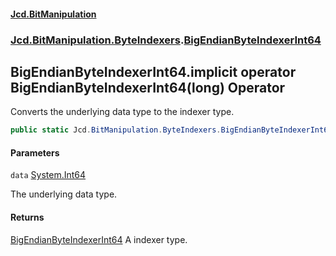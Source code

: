 #### [Jcd.BitManipulation](index.md 'index')

### [Jcd.BitManipulation.ByteIndexers](Jcd.BitManipulation.ByteIndexers.md 'Jcd.BitManipulation.ByteIndexers').[BigEndianByteIndexerInt64](Jcd.BitManipulation.ByteIndexers.BigEndianByteIndexerInt64.md 'Jcd.BitManipulation.ByteIndexers.BigEndianByteIndexerInt64')

## BigEndianByteIndexerInt64.implicit operator BigEndianByteIndexerInt64(long) Operator

Converts the underlying data type to the indexer type.

```csharp
public static Jcd.BitManipulation.ByteIndexers.BigEndianByteIndexerInt64 implicit operator BigEndianByteIndexerInt64(long data);
```

#### Parameters

<a name='Jcd.BitManipulation.ByteIndexers.BigEndianByteIndexerInt64.op_ImplicitJcd.BitManipulation.ByteIndexers.BigEndianByteIndexerInt64(long).data'></a>

`data` [System.Int64](https://docs.microsoft.com/en-us/dotnet/api/System.Int64 'System.Int64')

The underlying data type.

#### Returns

[BigEndianByteIndexerInt64](Jcd.BitManipulation.ByteIndexers.BigEndianByteIndexerInt64.md 'Jcd.BitManipulation.ByteIndexers.BigEndianByteIndexerInt64')
A indexer type.